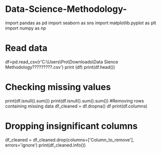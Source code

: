 # Data-Science-Methodology-
import pandas as pd 
import seaborn as sns 
import matplotlib.pyplot as plt
import numpy as np
# Read data 
df=pd.read_csv(r'C:\Users\Pro\Downloads\Data Sience Methodology\?????????.csv')
print (df)
print(df.head())
# Checking missing values
print(df.isnull().sum())
print(df.isnull().sum().sum())
#Removing rows containing missing data
df_cleaned = df.dropna()
df
print(df.columns)
# Dropping insignificant columns
df_cleaned = df_cleaned.drop(columns=['Column_to_remove'], errors='ignore')
print(df_cleaned.info())
